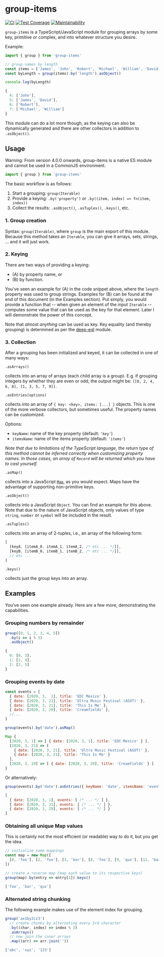 # group-items

[![CI](https://github.com/meyfa/group-items/actions/workflows/main.yml/badge.svg)](https://github.com/meyfa/group-items/actions/workflows/main.yml)
[![Test Coverage](https://api.codeclimate.com/v1/badges/5935873a1c2a7f1ac334/test_coverage)](https://codeclimate.com/github/meyfa/group-items/test_coverage)
[![Maintainability](https://api.codeclimate.com/v1/badges/5935873a1c2a7f1ac334/maintainability)](https://codeclimate.com/github/meyfa/group-items/maintainability)

`group-items` is a TypeScript/JavaScript module for grouping arrays by some
key, primitive or complex, and into whatever structure you desire.

Example:

```js
import { group } from 'group-items'

// group names by length
const items = ['James', 'John', 'Robert', 'Michael', 'William', 'David']
const byLength = group(items).by('length').asObject()

console.log(byLength)
```

```js
{
  4: ['John'],
  5: ['James', 'David'],
  6: ['Robert'],
  7: ['Michael', 'William']
}
```

This module can do a lot more though, as the keying can also be dynamically
generated and there are other collectors in addition to `.asObject()`.


## Usage

Warning: From version 4.0.0 onwards, group-items is a native ES module and
cannot be used in a CommonJS environment.

```js
import { group } from 'group-items'
```

The basic workflow is as follows:

1. Start a grouping: `group(Iterable)`
2. Provide a keying: `.by('property')` or `.by((item, index) => fn(item, index))`
3. Collect the results: `.asObject()`, `.asTuples()`, `.keys()`, etc.

### 1. Group creation

Syntax: `group(Iterable)`, where `group` is the main export of this module.
Because this method takes an `Iterable`, you can give it arrays, sets, strings,
... and it will just work.

### 2. Keying

There are two ways of providing a keying:

* (A) by property name, or
* (B) by function.

You've seen an example for (A) in the code snippet above, where the `length`
property was used to group strings. Examples for (B) can be found at the end
of this document (in the Examples section). Put simply, you would provide a
function that -- when given an element of the input `Iterable` -- computes
some value that can be used as the key for that element.
Later I will demonstrate the power of this concept.

Note that *almost anything* can be used as key. Key equality (and thereby
grouping) is determined as per the
[deep-eql](https://github.com/chaijs/deep-eql) module.

### 3. Collection

After a grouping has been initialized and keyed, it can be collected in one of
many ways:

`.asArrays()`

collects into an array of arrays (each child array is a group).
E.g. if grouping integers by whether they are even or odd, the output might be:
`[[0, 2, 4, 6, 8], [1, 3, 5, 7, 9]]`.

`.asEntries(options)`

collects into an array of `{ key: <key>, items: [...] }` objects. This is one
of the more verbose collectors, but sometimes useful. The property names can be
customized.

Options:

- `keyName`: name of the key property (default: `'key'`)
- `itemsName`: name of the items property (default: `'items'`)

_Note that due to limitations of the TypeScript language, the return type of
this method cannot be inferred correctly when customizing property names. In
those cases, an array of `Record` will be returned which you have to cast
yourself._

`.asMap()`

collects into a JavaScript
[`Map`](https://developer.mozilla.org/en-US/docs/Web/JavaScript/Reference/Global_Objects/Map),
as you would expect. Maps have the advantage of supporting non-primitive keys.

`.asObject()`

collects into a JavaScript `Object`. You can find an example for this above.
Note that due to the nature of JavaScript objects, only values of type
`string`, `number` or `symbol` will be included in the result.

`.asTuples()`

collects into an array of 2-tuples, i.e., an array of the following form:

```js
[
  [keyA, [itemA_0, itemA_1, itemA_2, /* etc ... */]],
  [keyB, [itemB_0, itemB_1, itemB_2, /* etc ... */]],
  // etc ...
]
```

`.keys()`

collects just the group keys into an array.


## Examples

You've seen one example already. Here are a few more, demonstrating the
capabilities.

### Grouping numbers by remainder

```js
group([0, 1, 2, 3, 4, 5])
  .by(i => i % 3)
  .asObject()
```

```js
{
  0: [0, 3],
  1: [1, 4],
  2: [2, 5]
}
```

### Grouping events by date

```js
const events = [
  { date: [2020, 3,  1], title: 'EDC Mexico' },
  { date: [2020, 3, 21], title: 'Ultra Music Festival (ASOT)' },
  { date: [2020, 3, 21], title: 'This Is Me' },
  { date: [2020, 3, 29], title: 'Creamfields' },
  //...
]

group(events).by('date').asMap()
```

```js
Map {
  [2020, 3, 1] => [ { date: [2020, 3, 1], title: 'EDC Mexico' } ],
  [2020, 3, 21] => [
    { date: [2020, 3, 21], title: 'Ultra Music Festival (ASOT)' },
    { date: [2020, 3, 21], title: 'This Is Me' }
  ],
  [2020, 3, 29] => [ { date: [2020, 3, 29], title: 'Creamfields' } ]
}
```

Or alternatively:

```js
group(events).by('date').asEntries({ keyName: 'date', itemsName: 'events' })
```

```js
[
  { date: [2020, 3, 1], events: [ /* ... */ ] },
  { date: [2020, 3, 21], events: [ /* ... */ ] },
  { date: [2020, 3, 29], events: [ /* ... */ ] }
]
```

### Obtaining all unique Map values

This is certainly not the most efficient (or readable) way to do it, but you get
the idea.

```js
// initialize some mappings
const map = new Map([
  [0, 'foo'], [2, 'foo'], [3, 'bar'], [8, 'foo'], [9, 'qux'], [11, 'bar']
])

// create a reverse map (map each value to its respective keys)
group(map).by(entry => entry[1]).keys()
```

```js
['foo', 'bar', 'qux']
```

### Alternated string chunking

The following example makes use of the element index for grouping.

```js
group('ax1by2cz3')
  // create chunks by alternating every 3rd character
  .by((char, index) => index % 3)
  .asArrays()
  // now join the inner arrays
  .map((arr) => arr.join(''))
```

```js
['abc', 'xyz', '123']
```
